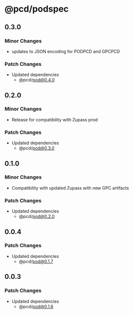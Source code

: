 # @pcd/podspec

## 0.3.0

### Minor Changes

- updates to JSON encoding for PODPCD and GPCPCD

### Patch Changes

- Updated dependencies
  - @pcd/pod@0.4.0

## 0.2.0

### Minor Changes

- Release for compatibility with Zupass prod

### Patch Changes

- Updated dependencies
  - @pcd/pod@0.3.0

## 0.1.0

### Minor Changes

- Compatibility with updated Zupass with new GPC artifacts

### Patch Changes

- Updated dependencies
  - @pcd/pod@0.2.0

## 0.0.4

### Patch Changes

- Updated dependencies
  - @pcd/pod@0.1.7

## 0.0.3

### Patch Changes

- Updated dependencies
  - @pcd/pod@0.1.6
